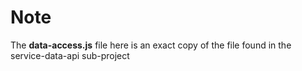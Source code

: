 # Note
The **data-access.js** file here is an exact copy of the file found in the service-data-api sub-project